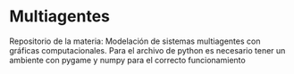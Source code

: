 # Multiagentes
Repositorio de la materia: Modelación de sistemas multiagentes con gráficas computacionales.
Para el archivo de python es necesario tener un ambiente con pygame y numpy para el correcto funcionamiento
